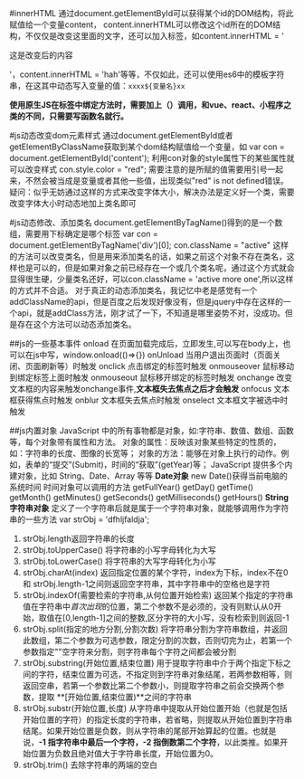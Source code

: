 #innerHTML
通过document.getElementById可以获得某个id的DOM结构，将此赋值给一个变量content，
content.innerHTML可以修改这个id所在的DOM结构，不仅仅是改变这里面的文字，还可以加入标签，如content.innerHTML = '<p>这是改变后的内容</p>'，content.innerHTML = 'hah'等等，不仅如此，还可以使用es6中的模板字符串，在这其中动态写入变量的值：`xxxx${变量名}xx`

**使用原生JS在标签中绑定方法时，需要加上（）调用，和vue、react、小程序之类的不同，只需要写函数名就行。**

#js动态改变dom元素样式
通过document.getElementById或者getElementByClassName获取到某个dom结构赋值给一个变量，如 var con = document.getElementById('content');
利用con对象的style属性下的某些属性就可以改变样式
con.style.color = "red";
需要注意的是所赋的值需要用引号一起来，不然会被当成是变量或者其他一些值，出现类似"red" is not defined错误。
疑问：似乎无妨通过这样的方式来改变字体大小，解决办法是定义好一个类，需要改变字体大小时动态地加上类名即可

#js动态修改、添加类名
document.getElementByTagName()得到的是一个数组，需要用下标确定是哪个标签
var con = document.getElementByTagName('div')[0];
con.className = "active"
这样的方法可以改变类名，但是用来添加类名的话，如果之前这个对象不存在类名，这样也是可以的，但是如果对象之前已经存在一个或几个类名呢，通过这个方式就会显得很生硬，少量类名还好，可以con.className = 'active more one',所以这样的方式并不合适。
对于真正的动态添加类名，我记忆中老是感觉有一个addClassName的api，但是百度之后发现好像没有，但是jquery中存在这样的一个api，就是addClass方法，刚才试了一下，不知道是哪里姿势不对，没成功。但是存在这个方法可以动态添加类名。

##js的一些基本事件
onload 在页面加载完成后，立即发生,可以写在body上，也可以在js中写，window.onload(()=>{})
onUnload 当用户退出页面时（页面关闭、页面刷新等）时触发
onclick 点击绑定的标签时触发
onmouseover 鼠标移动到绑定标签上面时触发
onmouseout 鼠标移开绑定的标签时触发
onchange 改变文本框的内容来触发onchange事件,**文本框失去焦点之后才会触发**
onfocus 文本框获得焦点时触发
onblur  文本框失去焦点时触发
onselect  文本框文字被选中时触发

##js内置对象
JavaScript 中的所有事物都是对象，如:字符串、数值、数组、函数等，每个对象带有属性和方法。
对象的属性：反映该对象某些特定的性质的，如：字符串的长度、图像的长宽等；
对象的方法：能够在对象上执行的动作。例如，表单的“提交”(Submit)，时间的“获取”(getYear)等；
JavaScript 提供多个内建对象，比如 String、Date、Array 等等
**Date对象**
new Date()获得当前电脑的系统时间
时间对象可以调用的方法
getFullYear()
getDay()
getTime()
getMonth()
getMinutes()
getSeconds()
getMilliseconds()
getHours()
**String字符串对象**
定义了一个字符串后就是属于一个字符串对象，就能够调用作为字符串的一些方法
var strObj = 'dfhljfaldja';
1. strObj.length返回字符串的长度
2. strObj.toUpperCase() 将字符串的小写字母转化为大写
3. strObj.toLowerCase() 将字符串的大写字母转化为小写
4. strObj.charAt(index) 返回指定位置的某个字符，index为下标，index不在0和                  strObj.length-1之间则返回空字符串，其中字符串中的空格也是字符
5. strObj.indexOf(需要检索的字符串,从何位置开始检索) 返回某个指定的字符串值在字符串中*首次出现*的位置，第二个参数不是必须的，没有则默认从0开始，取值在[0,length-1]之间的整数,区分字符的大小写，没有检索到则返回-1
6. strObj.split(指定的地方分割,分割次数) 将字符串分割为字符串数组，并返回此数组，第二个参数为可选参数，限定分割的次数，否则切完为止，若第一个参数指定""空字符来分割，则字符串每个字符之间都会被分割
7. strObj.substring(开始位置,结束位置) 用于提取字符串中介于两个指定下标之间的字符，结束位置为可选，不指定则到字符串对象结尾，若两参数相等，则返回空串，若第一个参数比第二个参数小，则提取字符串之前会交换两个参数，提取 **[开始位置,结束位置)**之间的字符串
8. strObj.substr(开始位置,长度) 从字符串中提取从开始位置开始（也就是包括开始位置的字符）的指定长度的字符串，若省略，则提取从开始位置到字符串结尾。如果开始位置是负数，则从字符串的尾部开始算起的位置。也就是说，**-1 指字符串中最后一个字符，-2 指倒数第二个字符**，以此类推。如果开始位置为负数且绝对值大于字符串长度，开始位置为0。
9. strObj.trim() 去除字符串的两端的空白



